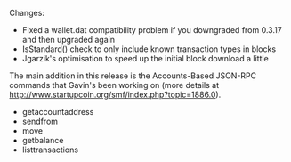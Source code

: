 Changes:
* Fixed a wallet.dat compatibility problem if you downgraded from 0.3.17 and then upgraded again
* IsStandard() check to only include known transaction types in blocks
* Jgarzik's optimisation to speed up the initial block download a little

The main addition in this release is the Accounts-Based JSON-RPC commands that Gavin's been working on (more details at http://www.startupcoin.org/smf/index.php?topic=1886.0).  
* getaccountaddress
* sendfrom
* move
* getbalance
* listtransactions

